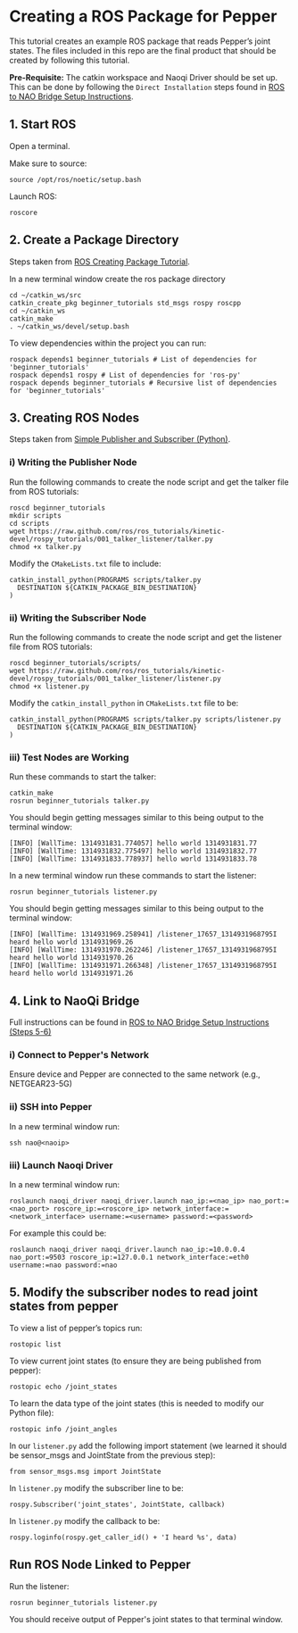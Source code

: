 # Creating a ROS Package for Pepper

This tutorial creates an example ROS package that reads Pepper’s joint states. The files included in this repo are the final product that should be created by following this tutorial.

**Pre-Requisite:** The catkin workspace and Naoqi Driver should be set up. This can be done by following the `Direct Installation` steps found in [ROS to NAO Bridge Setup Instructions](https://github.com/rosielab/ROStoNAO-Bridge-Docker-Setup).

## 1. Start ROS 
Open a terminal.

Make sure to source:
```
source /opt/ros/noetic/setup.bash
```

Launch ROS:
```
roscore
```

## 2. Create a Package Directory 

Steps taken from [ROS Creating Package Tutorial](https://wiki.ros.org/ROS/Tutorials/CreatingPackage).

In a new terminal window create the ros package directory
```
cd ~/catkin_ws/src
catkin_create_pkg beginner_tutorials std_msgs rospy roscpp
cd ~/catkin_ws
catkin_make
. ~/catkin_ws/devel/setup.bash
```

To view dependencies within the project you can run:
```
rospack depends1 beginner_tutorials # List of dependencies for 'beginner_tutorials'
rospack depends1 rospy # List of dependencies for 'ros-py'
rospack depends beginner_tutorials # Recursive list of dependencies for 'beginner_tutorials'
```

## 3. Creating ROS Nodes
Steps taken from [Simple Publisher and Subscriber (Python)](https://wiki.ros.org/ROS/Tutorials/WritingPublisherSubscriber(python)).

### i) Writing the Publisher Node

Run the following commands to create the node script and get the talker file from ROS tutorials:
```
roscd beginner_tutorials
mkdir scripts
cd scripts
wget https://raw.github.com/ros/ros_tutorials/kinetic-devel/rospy_tutorials/001_talker_listener/talker.py
chmod +x talker.py
```

Modify the `CMakeLists.txt` file to include: 
```
catkin_install_python(PROGRAMS scripts/talker.py
  DESTINATION ${CATKIN_PACKAGE_BIN_DESTINATION}
)
```

### ii) Writing the Subscriber Node

Run the following commands to create the node script and get the listener file from ROS tutorials:
```
roscd beginner_tutorials/scripts/
wget https://raw.github.com/ros/ros_tutorials/kinetic-devel/rospy_tutorials/001_talker_listener/listener.py
chmod +x listener.py
```

Modify the `catkin_install_python` in `CMakeLists.txt` file to be: 
```
catkin_install_python(PROGRAMS scripts/talker.py scripts/listener.py
  DESTINATION ${CATKIN_PACKAGE_BIN_DESTINATION}
)
```

### iii) Test Nodes are Working 

Run these commands to start the talker:
```
catkin_make
rosrun beginner_tutorials talker.py
```

You should begin getting messages similar to this being output to the terminal window:
```
[INFO] [WallTime: 1314931831.774057] hello world 1314931831.77
[INFO] [WallTime: 1314931832.775497] hello world 1314931832.77
[INFO] [WallTime: 1314931833.778937] hello world 1314931833.78
```


In a new terminal window run these commands to start the listener:
```
rosrun beginner_tutorials listener.py
```
You should begin getting messages similar to this being output to the terminal window:
```
[INFO] [WallTime: 1314931969.258941] /listener_17657_1314931968795I heard hello world 1314931969.26
[INFO] [WallTime: 1314931970.262246] /listener_17657_1314931968795I heard hello world 1314931970.26
[INFO] [WallTime: 1314931971.266348] /listener_17657_1314931968795I heard hello world 1314931971.26
```

## 4. Link to NaoQi Bridge
Full instructions can be found in [ROS to NAO Bridge Setup Instructions (Steps 5-6)](https://github.com/rosielab/ROStoNAO-Bridge-Docker-Setup)

### i) Connect to Pepper's Network

Ensure device and Pepper are connected to the same network (e.g., NETGEAR23-5G)

### ii) SSH into Pepper

In a new terminal window run:
```
ssh nao@<naoip>
```

### iii) Launch Naoqi Driver
In a new terminal window run:
```
roslaunch naoqi_driver naoqi_driver.launch nao_ip:=<nao_ip> nao_port:=<nao_port> roscore_ip:=<roscore_ip> network_interface:=<network_interface> username:=<username> password:=<password>
```

For example this could be:
```
roslaunch naoqi_driver naoqi_driver.launch nao_ip:=10.0.0.4 nao_port:=9503 roscore_ip:=127.0.0.1 network_interface:=eth0 username:=nao password:=nao
```

## 5. Modify the subscriber nodes to read joint states from pepper
To view a list of pepper’s topics run:
```
rostopic list
```

To view current joint states (to ensure they are being published from pepper):
```
rostopic echo /joint_states
```
To learn the data type of the joint states (this is needed to modify our Python file):
```
rostopic info /joint_angles
```

In our `listener.py` add the following import statement (we learned it should be sensor_msgs and JointState from the previous step):
```
from sensor_msgs.msg import JointState
```

In `listener.py` modify the subscriber line to be:
```
rospy.Subscriber('joint_states', JointState, callback)
```

In `listener.py` modify the callback to be:
```
rospy.loginfo(rospy.get_caller_id() + 'I heard %s', data)
```
## Run ROS Node Linked to Pepper

Run the listener:
```
rosrun beginner_tutorials listener.py
```

You should receive output of Pepper's joint states to that terminal window.
